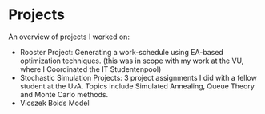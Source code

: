 # Projects
An overview of projects I worked on:
- Rooster Project: Generating a work-schedule using EA-based optimization techniques. (this was in scope with my work at the VU, where I Coordinated the IT Studentenpool) 
- Stochastic Simulation Projects: 3 project assignments I did with a fellow student at the UvA. Topics include Simulated Annealing, Queue Theory and Monte Carlo methods. 
- Vicszek Boids Model

